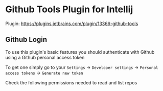 # Github Tools Plugin for Intellij
Plugin: https://plugins.jetbrains.com/plugin/13366-github-tools

## Github Login
To use this plugin's basic features you should authenticate with Github using a Github personal access token

To get one simply go to your `Settings` -> `Developer settings` -> `Personal access tokens` -> `Generate new token`

Check the following permissions needed to read and list repos

